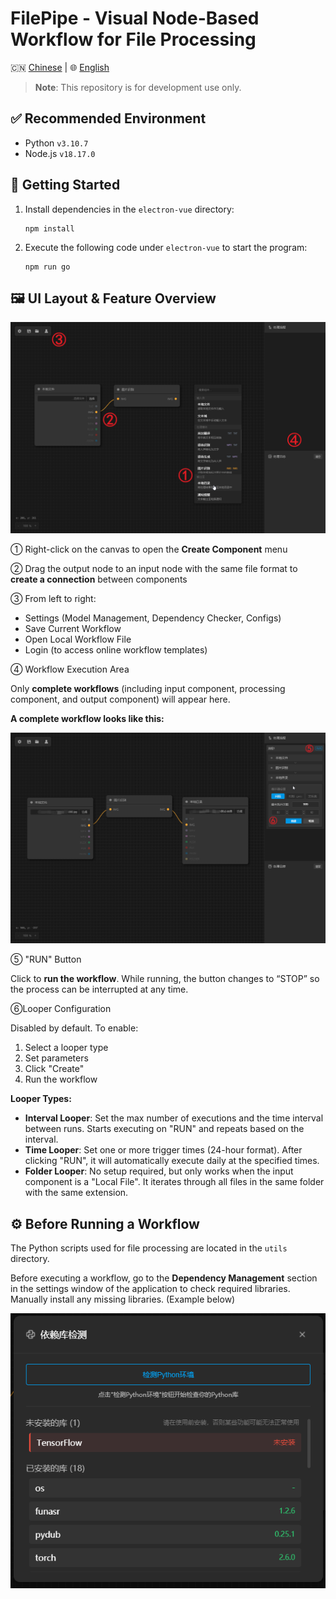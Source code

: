 # FilePipe - Visual Node-Based Workflow for File Processing

🇨🇳 [Chinese](./README.zh-CN.md) | 🌐 [English](./README.en.md)

> **Note**: This repository is for development use only.

## ✅ Recommended Environment

* Python `v3.10.7`
* Node.js `v18.17.0`

## 🚀 Getting Started

1. Install dependencies in the `electron-vue` directory:
   ```
   npm install
   ```
2. Execute the following code under `electron-vue` to start the program:
   ```
   npm run go
   ```

## 🖼️ UI Layout & Feature Overview

![UI Overview](assets/README/1744702684915.png)

① Right-click on the canvas to open the **Create Component** menu

② Drag the output node to an input node with the same file format to **create a connection** between components

③ From left to right:

* Settings (Model Management, Dependency Checker, Configs)
* Save Current Workflow
* Open Local Workflow File
* Login (to access online workflow templates)

④ Workflow Execution Area

Only **complete workflows** (including input component, processing component, and output component) will appear here.

**A complete workflow looks like this:**

![Workflow Example](assets/README/1744703523989.png)

⑤ "RUN" Button

Click to **run the workflow**. While running, the button changes to “STOP” so the process can be interrupted at any time.

⑥Looper Configuration

Disabled by default. To enable:

1. Select a looper type
2. Set parameters
3. Click "Create"
4. Run the workflow

**Looper Types:**

* **Interval Looper**: Set the max number of executions and the time interval between runs. Starts executing on "RUN" and repeats based on the interval.
* **Time Looper**: Set one or more trigger times (24-hour format). After clicking "RUN", it will automatically execute daily at the specified times.
* **Folder Looper**: No setup required, but only works when the input component is a "Local File". It iterates through all files in the same folder with the same extension.

## ⚙️ Before Running a Workflow

The Python scripts used for file processing are located in the `utils` directory.

Before executing a workflow, go to the **Dependency Management** section in the settings window of the application to check required libraries. Manually install any missing libraries. (Example below)

![Dependencies](assets/README/1744704374075.png)

